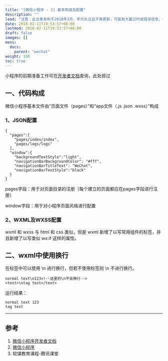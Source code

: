 ```yaml
---
title: "[微信小程序 - 1] 基本构成及配置"
description: ""
lead: "注意：此文章发布于2018年2月，年代久远且不再更新，可能有大量过时或错误信息，仅作备份参考"
date: 2018-02-11T19:53:57+08:00
lastmod: 2018-02-11T19:53:57+08:00
draft: false
images: []
menu: 
  docs:
    parent: "wechat"
weight: 100
toc: true
---
```


小程序的前期准备工作可在[开发者文档](https://mp.weixin.qq.com/debug/wxadoc/dev/index.html)查询，此处掠过

## 一、代码构成

微信小程序基本文件由“页面文件（pages）”和“app文件（.js .json .wxss）”构成

### 1、JSON配置

```
{
  "pages":[
    "pages/index/index",
    "pages/logs/logs"
  ],
  "window":{
    "backgroundTextStyle":"light",
    "navigationBarBackgroundColor": "#fff",
    "navigationBarTitleText": "WeChat",
    "navigationBarTextStyle":"black"
  }
}
```

pages字段：用于对页面目录的注册（每个建立的页面都应在pages字段进行注册）

window字段：用于对小程序页面风格进行配置

### 2、WXML及WXSS配置

wxml 和 wxss 与 html 和 css 类似，但是 wxml 新增了以写常用组件的标签，并且新增了以写类似 wx:if 这样的属性。

## 二、wxml中使用换行

在<text>标签中可以使用 \n 进行换行，但若不使用标签则 \n 不进行换行。

```
normal text\n123<!--这里的\n不会换行-->
<text>\ntag text</text>
```

运行结果：

```
normal text 123
tag text
```

---
## 参考

1. [微信小程序开发者文档](https://mp.weixin.qq.com/debug/wxadoc/dev/index.html)
2. [微信小程序](https://mp.weixin.qq.com/)
3. 软谋教育课程-腾讯课堂
